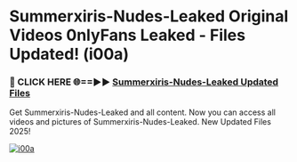 # Summerxiris-Nudes-Leaked Original Videos 0nlyFans Leaked - Files Updated! (i00a)

<h3>🔴 CLICK HERE 🌐==►► <a href="https://tinyurl.com/5h6xmrr3" rel="nofollow">Summerxiris-Nudes-Leaked Updated Files</a></h3>

Get Summerxiris-Nudes-Leaked and all content. Now you can access all videos and pictures of Summerxiris-Nudes-Leaked. New Updated Files 2025!

[![i00a](https://i.imgur.com/KVD873Z.gif)](https://tinyurl.com/5h6xmrr3)
